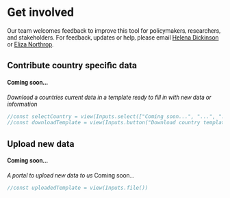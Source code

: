 # Get involved

Our team welcomes feedback to improve this tool for policymakers, researchers, and stakeholders. For feedback, updates or help, please email [Helena Dickinson](mailto:helena.dickinson@unsw.edu.au) or [Eliza Northrop](mailto:e.northrop@unsw.edu.au).

## Contribute country specific data
#### Coming soon... 
*Download a countries current data in a template ready to fill in with new data or information*
```js
//const selectCountry = view(Inputs.select(["Coming soon...", "...", "..."]))
//const downloadTemplate = view(Inputs.button("Download country template (coming soon...)"))
```

## Upload new data
#### Coming soon... 
*A portal to upload new data to us*
Coming soon...
```js
//const uploadedTemplate = view(Inputs.file())
```

<style>
  @import url('https://fonts.googleapis.com/css2?family=Roboto:ital,wght@0,100..900;1,100..900&display=swap');
  :root {
    --sans-serif: "Roboto", sans-serif;
  }
  body, h1, h2, h3, h4, h5, h6 {
    font-family: var(--sans-serif);
  }
</style>
